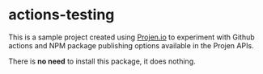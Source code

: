 # actions-testing

This is a sample project created using [Projen.io](https://projen.io) to experiment with Github actions and NPM package publishing options available in the Projen APIs.

There is **no need** to install this package, it does nothing.

